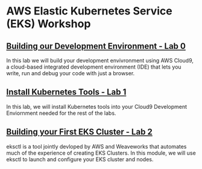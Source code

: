 # AWS Elastic Kubernetes Service (EKS) Workshop

## [Building our Development Environment - Lab 0](./0-setup)

In this lab we will build your development envivronment using AWS Cloud9, a cloud-based integrated development environment (IDE) that lets you write, run and debug your code with just a browser.

## [Install Kubernetes Tools - Lab 1](./1-install-kubernetes-tools)

In this lab, we will install Kubernetes tools into your Cloud9 Development Enviornment needed for the rest of the labs.

## [Building your First EKS Cluster - Lab 2](./2-build-eks-cluster-eksctl)

eksctl is a tool jointly devloped by AWS and Weaveworks that automates much of the experience of creating EKS Clusters. In this module, we will use eksctl to launch and configure your EKS cluster and nodes.